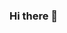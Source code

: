 ### Hi there 👋

<!--
**Sandrajasmin/Sandrajasmin** is a ✨ _special_ ✨ repository because its `README.md` (this file) appears on your GitHub profile.

Here are some ideas to get you started:

- 🔭 I’m currently working on Portfolio
- 🌱 I’m currently learning JavaScript
- 📫 How to reach me: https://www.linkedin.com/in/sandra-bakken-m%C3%B8ller-s%C3%B8rensen-6331a2ba/

-->
